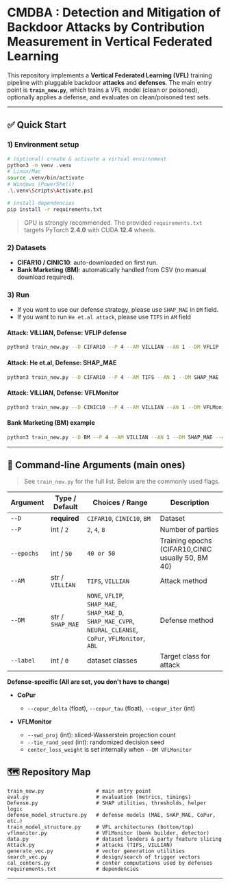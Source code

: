 # CMDBA : Detection and Mitigation of Backdoor Attacks by Contribution Measurement in Vertical Federated Learning

This repository implements a **Vertical Federated Learning (VFL)** training pipeline with pluggable backdoor **attacks** and **defenses**. The main entry point is **`train_new.py`**, which trains a VFL model (clean or poisoned), optionally applies a defense, and evaluates on clean/poisoned test sets.

---

## ✅ Quick Start

### 1) Environment setup

```bash
# (optional) create & activate a virtual environment
python3 -m venv .venv
# Linux/Mac
source .venv/bin/activate
# Windows (PowerShell)
.\.venv\Scripts\Activate.ps1

# install dependencies
pip install -r requirements.txt
```

> GPU is strongly recommended. The provided `requirements.txt` targets PyTorch **2.4.0** with CUDA **12.4** wheels.

### 2) Datasets

- **CIFAR10 / CINIC10**: auto-downloaded on first run.
- **Bank Marketing (BM)**: automatically handled from CSV (no manual download required).

### 3) Run
* If you want to use our defense strategy, please use `SHAP_MAE` in `DM` field.
* If you want to run `He et.al attack`, please use `TIFS` in `AM` field

#### Attack: VILLIAN, Defense: VFLIP defense
```bash
python3 train_new.py --D CIFAR10 --P 4 --AM VILLIAN --AN 1 --DM VFLIP --epochs 50 --label 0
```

#### Attack: He et.al, Defense: SHAP_MAE
```bash
python3 train_new.py --D CIFAR10 --P 4 --AM TIFS --AN 1 --DM SHAP_MAE --epochs 50 --label 0
```

#### Attack: VILLIAN, Defense: VFLMonitor
```bash
python3 train_new.py --D CINIC10 --P 4 --AM VILLIAN --AN 1 --DM VFLMonitor --epochs 50 --label 0
```

#### Bank Marketing (BM) example
```bash
python3 train_new.py --D BM --P 4 --AM VILLIAN --AN 1 --DM SHAP_MAE --epochs 40 --label 0
```
---

## 🔧 Command‑line Arguments (main ones)

> See `train_new.py` for the full list. Below are the commonly used flags.

| Argument   | Type / Default   | Choices / Range                                                                                            | Description                                       |
| ---------- | ---------------- | ---------------------------------------------------------------------------------------------------------- | ------------------------------------------------- |
| `--D`      | **required**     | `CIFAR10`, `CINIC10`, `BM`                                                                                 | Dataset                                           |
| `--P`      | int / `2`        | `2`, `4`, `8`                                                                                              | Number of parties                                 |
| `--epochs` | int / `50`       | `40 or 50`                                                                                                 | Training epochs (CIFAR10,CINIC usually 50, BM 40) |
| `--AM`     | str / `VILLIAN`  | `TIFS`, `VILLIAN`                                                                                          | Attack method                                     |
| `--DM`     | str / `SHAP_MAE` | `NONE`, `VFLIP`, `SHAP_MAE`, `SHAP_MAE_D`, `SHAP_MAE_CVPR`, `NEURAL_CLEANSE`, `CoPur`, `VFLMonitor`, `ABL` | Defense method                                    |
| `--label`  | int / `0`        | dataset classes                                                                                            | Target class for attack                           |

**Defense-specific (All are set, you don't have to change)**
- **CoPur**
  - `--copur_delta` (float), `--copur_tau` (float), `--copur_iter` (int)

- **VFLMonitor**
  - `--swd_proj` (int): sliced‑Wasserstein projection count  
  - `--tie_rand_seed` (int): randomized decision seed  
  - `center_loss_weight` is set internally when `--DM VFLMonitor`


## 🗺️ Repository Map

```
train_new.py                 # main entry point
eval.py                      # evaluation (metrics, timings)
Defense.py                   # SHAP utilities, thresholds, helper logic
defense_model_structure.py   # defense models (MAE, SHAP_MAE, CoPur, etc.)
train_model_structure.py     # VFL architectures (bottom/top)
vflmonitor.py                # VFLMonitor (bank builder, detector)
data.py                      # dataset loaders & party feature slicing
Attack.py                    # attacks (TIFS, VILLIAN)
generate_vec.py              # vector generation utilities
search_vec.py                # design/search of trigger vectors
cal_centers.py               # center computations used by defenses
requirements.txt             # dependencies
```

---